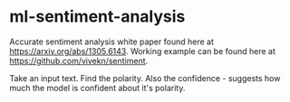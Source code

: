 # ml-sentiment-analysis

Accurate sentiment analysis white paper found here at https://arxiv.org/abs/1305.6143.
Working example can be found here at https://github.com/vivekn/sentiment.

Take an input text. 
Find the polarity. 
Also the confidence - suggests how much the model is confident about it's polarity. 

